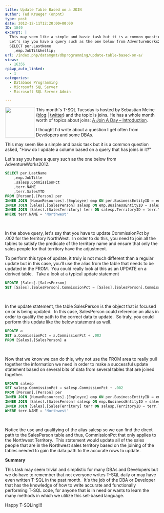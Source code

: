```yaml
---
title: Update Table Based on a JOIN
author: Ted Krueger (onpnt)
type: post
date: 2012-12-11T12:20:00+00:00
ID: 1849
excerpt: |
  This may seem like a simple and basic task but it is a common question asked, "How do I update a column based on a query that has joins in it?"
  Let's say you have a query such as the one below from AdventureWorks2012.
  SELECT per.LastName
  	,emp.JobTit&hellip;
url: /index.php/datamgmt/dbprogramming/update-table-based-on-a/
views:
  - 16356
rp4wp_auto_linked:
  - 1
categories:
  - Database Programming
  - Microsoft SQL Server
  - Microsoft SQL Server Admin

---
```

<div class="image_block">
  <a href="http://sqlity.net/en/1175/t-sql-tuesday-37-invite-to-join-me-in-a-month-of-joins/"><img alt="" src="https://lessthandot.z19.web.core.windows.net/wp-content/uploads/blogs/DataMgmt/tsql2sday.gif?mtime=1355235468" width="98" height="99" align="left" /></a>
</div>

This month's T-SQL Tuesday is hosted by Sebastian Meine ([blog][1] | [twitter][2]) and the topic is joins. He has a whole month worth of topics about joins: [A Join A Day – Introduction][3].</p> 

I thought I'd write about a question I get often from Developers and some DBAs.
  
This may seem like a simple and basic task but it is a common question asked, "How do I update a column based on a query that has joins in it?"

Let's say you have a query such as the one below from AdventureWorks2012.

```sql
SELECT per.LastName
	,emp.JobTitle
	,salesp.CommissionPct
	,terr.NAME
	,terr.SalesYTD
FROM [Person].[Person] per
INNER JOIN [HumanResources].[Employee] emp ON per.BusinessEntityID = emp.BusinessEntityID
INNER JOIN [Sales].[SalesPerson] salesp ON emp.BusinessEntityID = salesp.BusinessEntityID
INNER JOIN [Sales].[SalesTerritory] terr ON salesp.TerritoryID = terr.TerritoryID
WHERE terr.NAME = 'Northwest'
```

 

In the above query, let's say that you have to update CommissionPct by .002 for the territory NorthWest.  In order to do this, you need to join all the tables to satisfy the predicate of the territory name and ensure that only the sales people for that territory have the adjustment.

To perform this type of update, it truly is not much different than a regular update but in this case, you'll use the alias from the table that needs to be updated in the FROM.  You could really look at this as an UPDATE on a derived table.   Take a look at a typical update statement

```sql
UPDATE [Sales].[SalesPerson] 
SET [Sales].[SalesPerson].CommissionPct = [Sales].[SalesPerson].CommissionPct + .002
```

 

In the update statement, the table SalesPerson is the object that is focused on or is being updated.  In this case, SalesPerson could reference an alias in order to qualify the path to the correct data to update.  So truly, you could perform this update like the below statement as well.

```sql
UPDATE a
SET a.CommissionPct = a.CommissionPct + .002
FROM [Sales].[SalesPerson] a
```

 

Now that we know we can do this, why not use the FROM area to really pull together the information we need in order to make a successful update statement based on several bits of data from several tables that are joined together.

```sql
UPDATE salesp
SET salesp.CommissionPct = salesp.CommissionPct + .002
FROM [Person].[Person] per
INNER JOIN [HumanResources].[Employee] emp ON per.BusinessEntityID = emp.BusinessEntityID
INNER JOIN [Sales].[SalesPerson] salesp ON emp.BusinessEntityID = salesp.BusinessEntityID
INNER JOIN [Sales].[SalesTerritory] terr ON salesp.TerritoryID = terr.TerritoryID
WHERE terr.NAME = 'Northwest'
```

 

Notice the use and qualifying of the alias salesp so we can find the direct path to the SalesPerson table and thus, CommissionPct that only applies to the Northwest Territory.  This statement would update all of the sales people that are in the Northwest sales territory based on the joining of the tables needed to gain the data path to the accurate rows to update.

**Summary**

This task may seem trivial and simplistic for many DBAs and Developers but we do have to remember that not everyone writes T-SQL daily or may have even written T-SQL in the past month.  It's the job of the DBA or Developer that has the knowledge of how to write accurate and functionally performing T-SQL code, for anyone that is in need or wants to learn the many methods in which we utilize this set-based language.

Happy T-SQLing!!!

 [1]: http://sqlity.net/en/
 [2]: https://twitter.com/sqlity
 [3]: http://sqlity.net/en/1146/a-join-a-day-introduction/